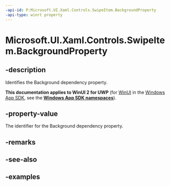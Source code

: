 ```yaml
---
-api-id: P:Microsoft.UI.Xaml.Controls.SwipeItem.BackgroundProperty
-api-type: winrt property
---
```

<!-- Property syntax.
public DependencyProperty BackgroundProperty { get; }
-->

# Microsoft.UI.Xaml.Controls.SwipeItem.BackgroundProperty


## -description

Identifies the Background dependency property.


**This documentation applies to WinUI 2 for UWP** (for [WinUI](/windows/apps/winui/winui3/) in the [Windows App SDK](/windows/apps/windows-app-sdk/), see the **[Windows App SDK namespaces](/windows/windows-app-sdk/api/winrt/)**).

## -property-value

The identifier for the Background dependency property.


## -remarks


## -see-also


## -examples


